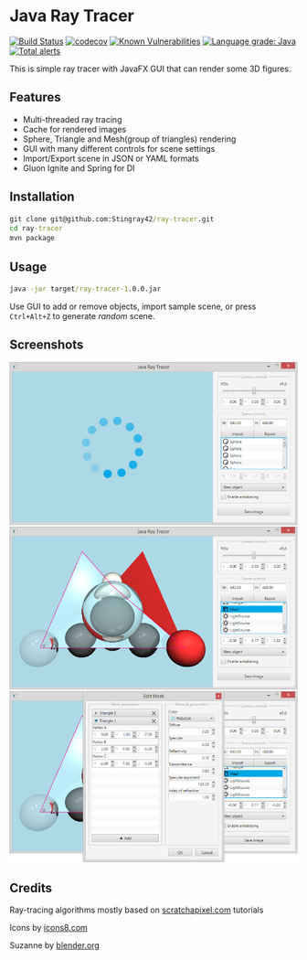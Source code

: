 # Java Ray Tracer

[![Build Status](https://travis-ci.com/Stingray42/ray-tracer.svg?branch=master)](https://travis-ci.com/Stingray42/ray-tracer)
[![codecov](https://codecov.io/gh/Stingray42/ray-tracer/branch/master/graph/badge.svg)](https://codecov.io/gh/Stingray42/ray-tracer)
[![Known Vulnerabilities](https://snyk.io/test/github/Stingray42/ray-tracer/badge.svg)](https://snyk.io/test/github/Stingray42/ray-tracer)
[![Language grade: Java](https://img.shields.io/lgtm/grade/java/g/Stingray42/ray-tracer.svg?logo=lgtm&logoWidth=18)](https://lgtm.com/projects/g/Stingray42/ray-tracer/context:java)
[![Total alerts](https://img.shields.io/lgtm/alerts/g/Stingray42/ray-tracer.svg?logo=lgtm&logoWidth=18)](https://lgtm.com/projects/g/Stingray42/ray-tracer/alerts/)

This is simple ray tracer with JavaFX GUI that can render some 3D figures. 

## Features

- Multi-threaded ray tracing
- Cache for rendered images
- Sphere, Triangle and Mesh(group of triangles) rendering
- GUI with many different controls for scene settings
- Import/Export scene in JSON or YAML formats
- Gluon Ignite and Spring for DI

## Installation
```cmd
git clone git@github.com:Stingray42/ray-tracer.git
cd ray-tracer
mvn package
```

## Usage
```cmd
java -jar target/ray-tracer-1.0.0.jar
```
Use GUI to add or remove objects, import sample scene, or press `Ctrl+Alt+Z` to generate *random* scene.

## Screenshots
![](https://raw.githubusercontent.com/Stingray42/ray-tracer/master/src/main/resources/screenshots/0.png)
![](https://raw.githubusercontent.com/Stingray42/ray-tracer/master/src/main/resources/screenshots/1.png)
![](https://raw.githubusercontent.com/Stingray42/ray-tracer/master/src/main/resources/screenshots/2.png)

## Credits

Ray-tracing algorithms mostly based on [scratchapixel.com](https://www.scratchapixel.com/) tutorials

Icons by [icons8.com](https://icons8.com/)

Suzanne by [blender.org](https://www.blender.org/)
